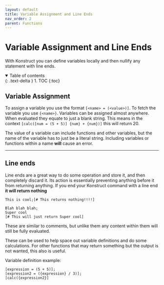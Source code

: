 ```yaml
---
layout: default
title: Variable Assignment and Line Ends
nav_order: 2
parent: Functions
---
```


# Variable Assignment and Line Ends

With Konstruct you can define variables locally and then nullify any statement with line ends.

<details open markdown="block">
  <summary>
    Table of contents
  </summary>
  {: .text-delta }
1. TOC
{:toc}
</details>

## Variable Assignment

To assign a variable you use the format `[<name> = (<value>)]`. To fetch the variable you use `{<name>}`. Variables can be assigned almost anywhere. When evaluated they equate to just a blank string. This means in the context `[calc([num = (5 + 5)] {num} + {num})]` this will return 20.

The value of a variable can include functions and other variables, but the name of the variable has to just be a literal string. Including variables or functions within a name **will** cause an error.

---

## Line ends

Line ends are a great way to do some operation and store it, and then completely discard it. Its action is essentially preventing anything before it from returning anything. If you end your Konstruct command with a line end **it will return nothing**

```
This is cool;[# This returns nothing!!!!]
```

```
Blah blah blah;
Super cool
[# This will just return Super cool]
```

These are similar to comments, but unlike them any content within them will still be fully evaluated.

These can be used to help space out variable definitions and do some calculations. For other functions that may return something but the output is not wanted, this also is useful.
    
Variable definition example:

```
[expression = (5 + 5)];
[expression2 = ({expression} / 3)];
[calc({expression2}]
```